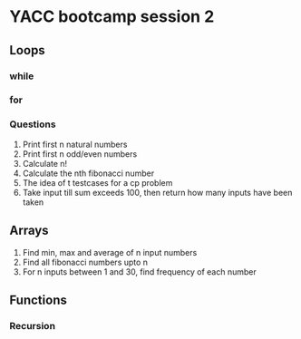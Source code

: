 # YACC bootcamp session 2

## Loops
### while
### for
### Questions
1. Print first n natural numbers
2. Print first n odd/even numbers
3. Calculate n!
4. Calculate the nth fibonacci number
5. The idea of t testcases for a cp problem
6. Take input till sum exceeds 100, then return how many inputs have been taken

## Arrays
1. Find min, max and average of n input numbers
2. Find all fibonacci numbers upto n
3. For n inputs between 1 and 30, find frequency of each number

## Functions
### Recursion

